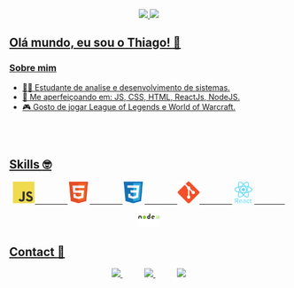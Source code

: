 <div align="center">
  <a href="https://github.com/ThiagoMendes92">
  <img height="180em" src="https://github-readme-stats.vercel.app/api?username=ThiagoMendes92&show_icons=true&theme=dracula&include_all_commits=true&count_private=true"/>
  <img height="180em" src="https://github-readme-stats.vercel.app/api/top-langs/?username=ThiagoMendes92&layout=compact&langs_count=7&theme=dracula"/>
</div>

## Olá mundo, eu sou o Thiago! 👋

### Sobre mim

- 👨‍🎓 Estudante de analise e desenvolvimento de sistemas.
- 📜 Me aperfeiçoando em: JS, CSS, HTML, ReactJs, NodeJS.
- 🎮 Gosto de jogar League of Legends e World of Warcraft.
<br>
<br>


## Skills :nerd_face:
<p align="center">
    <img height="40" src="https://raw.githubusercontent.com/devicons/devicon/master/icons/javascript/javascript-original.svg">
    &nbsp;&nbsp;&nbsp;&nbsp;&nbsp;&nbsp;&nbsp;&nbsp;&nbsp;&nbsp;&nbsp;&nbsp;&nbsp;
    <img height="40" src="https://raw.githubusercontent.com/devicons/devicon/master/icons/html5/html5-original.svg">
    &nbsp;&nbsp;&nbsp;&nbsp;&nbsp;&nbsp;&nbsp;&nbsp;&nbsp;&nbsp;&nbsp;&nbsp;&nbsp;
    <img height="40" src="https://raw.githubusercontent.com/devicons/devicon/master/icons/css3/css3-original.svg">
    &nbsp;&nbsp;&nbsp;&nbsp;&nbsp;&nbsp;&nbsp;&nbsp;&nbsp;&nbsp;&nbsp;&nbsp;&nbsp;    
    <img height="40" src="https://raw.githubusercontent.com/devicons/devicon/master/icons/git/git-original.svg">
    &nbsp;&nbsp;&nbsp;&nbsp;&nbsp;&nbsp;&nbsp;&nbsp;&nbsp;&nbsp;&nbsp;&nbsp;&nbsp; 
    <img height="40" src="https://raw.githubusercontent.com/devicons/devicon/2ae2a900d2f041da66e950e4d48052658d850630/icons/react/react-original-wordmark.svg">
    &nbsp;&nbsp;&nbsp;&nbsp;&nbsp;&nbsp;&nbsp;&nbsp;&nbsp;&nbsp;&nbsp;&nbsp;&nbsp; 
    <img height="40" src="https://raw.githubusercontent.com/devicons/devicon/2ae2a900d2f041da66e950e4d48052658d850630/icons/nodejs/nodejs-original-wordmark.svg">
    
   
</p>

## Contact :iphone:

<p align="center">
    <a href="https://github.com/ThiagoMendes92">
        <img  src="https://img.shields.io/badge/github-%23100000.svg?&style=for-the-badge&logo=github&logoColor=white&link=mailto:https://github.com/ThiagoMendes92">
    </a>
    &nbsp;&nbsp;&nbsp;&nbsp;&nbsp;&nbsp;&nbsp;&nbsp;&nbsp;
    <a href="mailto:thiago.mendes-e@hotmail.com">
        <img src="https://img.shields.io/badge/gmail-D14836?&style=for-the-badge&logo=gmail&logoColor=white&link=mailto:thiago.mendes-e@hotmail.com">
    </a>
    &nbsp;&nbsp;&nbsp;&nbsp;&nbsp;&nbsp;&nbsp;&nbsp;&nbsp;
    <a href="https://www.linkedin.com/in/thiagomcoscrato">
        <img src="https://img.shields.io/badge/linkedin-%230077B5.svg?&style=for-the-badge&logo=linkedin&logoColor=white&link=mailto:https://www.linkedin.com/in/thiagomcoscrato/">
    </a>
</p>
